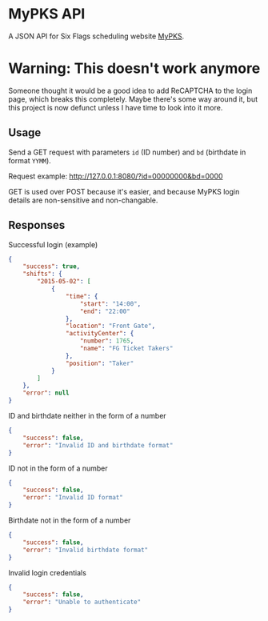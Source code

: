 # MyPKS API

A JSON API for Six Flags scheduling website [MyPKS](http://mypks.com/).

# Warning: This doesn't work anymore

Someone thought it would be a good idea to add ReCAPTCHA to the login page,
which breaks this completely. Maybe there's some way around it, but this
project is now defunct unless I have time to look into it more.

## Usage

Send a GET request with parameters `id` (ID number) and `bd` (birthdate in format `YYMM`).

Request example: http://127.0.0.1:8080/?id=00000000&bd=0000


GET is used over POST because it's easier, and because MyPKS login details are non-sensitive and non-changable.

## Responses

Successful login (example)

```json
{
	"success": true,
	"shifts": {
		"2015-05-02": [
			{
				"time": {
					"start": "14:00",
					"end": "22:00"
				},
				"location": "Front Gate",
				"activityCenter": {
					"number": 1765,
					"name": "FG Ticket Takers"
				},
				"position": "Taker"
			}
		]
    },
    "error": null
}
```

ID and birthdate neither in the form of a number

```json
{
	"success": false,
	"error": "Invalid ID and birthdate format"
}
```

ID not in the form of a number

```json
{
	"success": false,
	"error": "Invalid ID format"
}
```

Birthdate not in the form of a number

```json
{
	"success": false,
	"error": "Invalid birthdate format"
}
```

Invalid login credentials

```json
{
	"success": false,
	"error": "Unable to authenticate"
}
```
